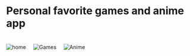 # Personal favorite games and anime app
#
![home](https://user-images.githubusercontent.com/52679916/130120440-e3ad4d63-f682-4aee-9c4b-9ddc3395fffa.jpg)
&nbsp; &nbsp;
![Games](https://user-images.githubusercontent.com/52679916/130120447-23a8883c-8f25-4747-9913-9f611de25f0d.jpg)
&nbsp; &nbsp;
![Anime](https://user-images.githubusercontent.com/52679916/130120458-f50a8fe4-9661-478b-a273-cfaed2ac3bc8.jpg)
&nbsp; &nbsp;
#
